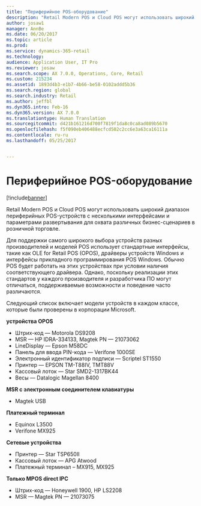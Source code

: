 ```yaml
---
title: "Периферийное POS-оборудование"
description: "Retail Modern POS и Cloud POS могут использовать широкий диапазон периферийных POS-устройств с несколькими интерфейсами и параметрами развертывания для охвата различных бизнес-сценариев в розничной торговле."
author: josaw1
manager: AnnBe
ms.date: 06/20/2017
ms.topic: article
ms.prod: 
ms.service: dynamics-365-retail
ms.technology: 
audience: Application User, IT Pro
ms.reviewer: josaw
ms.search.scope: AX 7.0.0, Operations, Core, Retail
ms.custom: 215234
ms.assetid: 1893d4b3-e1b7-4b66-be58-0102addd5b36
ms.search.region: global
ms.search.industry: Retail
ms.author: jeffbl
ms.dyn365.intro: Feb-16
ms.dyn365.version: AX 7.0.0
ms.translationtype: Human Translation
ms.sourcegitcommit: d421b161216d700f7819f1da8c0ca8ad089b5670
ms.openlocfilehash: f5f090eb406488ecfcd502c2cc6e3a63ca16111a
ms.contentlocale: ru-ru
ms.lasthandoff: 05/25/2017


---
```


# <a name="pos-hardware-peripherals"></a>Периферийное POS-оборудование

[!include[banner](includes/banner.md)]


Retail Modern POS и Cloud POS могут использовать широкий диапазон периферийных POS-устройств с несколькими интерфейсами и параметрами развертывания для охвата различных бизнес-сценариев в розничной торговле. 

Для поддержки самого широкого выбора устройств разных производителей и моделей POS использует стандартные интерфейсы, такие как OLE for Retail POS (OPOS), драйверы устройств Windows и интерфейсы прикладного программирования POS Windows. Обычно POS будет работать на этих устройствах при условии наличия соответствующего драйвера. Однако, поскольку реализации этих стандартов у каждого производителя и разработчика ПО могут отличаться, поддерживаемые возможности и поведение часто различаются.

Следующий список включает модели устройств в каждом классе, которые были проверены в корпорации Microsoft.

**устройства OPOS**

-   Штрих-код — Motorola DS9208
-   MSR — HP IDRA-334133, Magtek PN — 21073062
-   LineDisplay — Epson M58DC
-   Панель для ввода PIN-кода — Verifone 1000SE
-   Электронный идентификатор подписи — Scriptel ST1550
-   Принтер — EPSON TM-T88IV, TMT88V
-   Кассовый лоток — Star SMD2-1317BK44
-   Весы — Datalogic Magellan 8400

**MSR с электронным соединителем клавиатуры**

-   Magtek USB

**Платежный терминал**

-   Equinox L3500
-   Verifone MX925

**Сетевые устройства**

-   Принтер — Star TSP650II
-   Кассовый лоток — APG Atwood
-   Платежный терминал – MX915, MX925

**Только MPOS direct IPC**

-   Штрих-код — Honeywell 1900, HP LS2208
-   MSR — Magtek PN — 21073075





